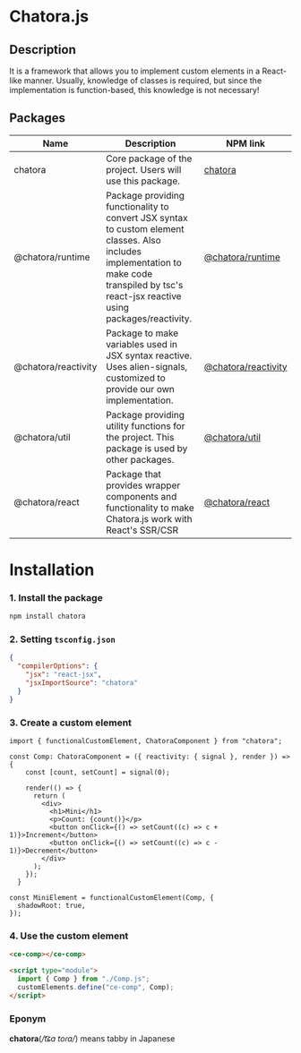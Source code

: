 # Chatora.js

## Description
It is a framework that allows you to implement custom elements in a React-like manner.
Usually, knowledge of classes is required, but since the implementation is function-based, this knowledge is not necessary!

## Packages

| Name | Description | NPM link |
| ---- | ----------- | -------- |
| chatora | Core package of the project. Users will use this package. | [chatora](https://www.npmjs.com/package/chatora) |
| @chatora/runtime | Package providing functionality to convert JSX syntax to custom element classes. Also includes implementation to make code transpiled by tsc's react-jsx reactive using packages/reactivity. | [@chatora/runtime](https://www.npmjs.com/package/@chatora/runtime) |
| @chatora/reactivity | Package to make variables used in JSX syntax reactive. Uses alien-signals, customized to provide our own implementation. | [@chatora/reactivity](https://www.npmjs.com/package/@chatora/reactivity) |
| @chatora/util | Package providing utility functions for the project. This package is used by other packages. | [@chatora/util](https://www.npmjs.com/package/@chatora/util) |
| @chatora/react | Package that provides wrapper components and functionality to make Chatora.js work with React's SSR/CSR | [@chatora/react](https://www.npmjs.com/package/@chatora/react) |

# Installation

### 1. Install the package
```bash
npm install chatora
```

### 2. Setting `tsconfig.json`
```json
{
  "compilerOptions": {
    "jsx": "react-jsx",
    "jsxImportSource": "chatora"
  }
}
```

### 3. Create a custom element
```tsx
import { functionalCustomElement, ChatoraComponent } from "chatora";

const Comp: ChatoraComponent = ({ reactivity: { signal }, render }) => {
    const [count, setCount] = signal(0);

    render(() => {
      return (
        <div>
          <h1>Mini</h1>
          <p>Count: {count()}</p>
          <button onClick={() => setCount((c) => c + 1)}>Increment</button>
          <button onClick={() => setCount((c) => c - 1)}>Decrement</button>
        </div>
      );
    });
  }

const MiniElement = functionalCustomElement(Comp, {
  shadowRoot: true,
});
```

### 4. Use the custom element
```html
<ce-comp></ce-comp>

<script type="module">
  import { Comp } from "./Comp.js";
  customElements.define("ce-comp", Comp);
</script>
```

### Eponym
**chatora**(*/t͡ɕa toɾa/*) means tabby in Japanese